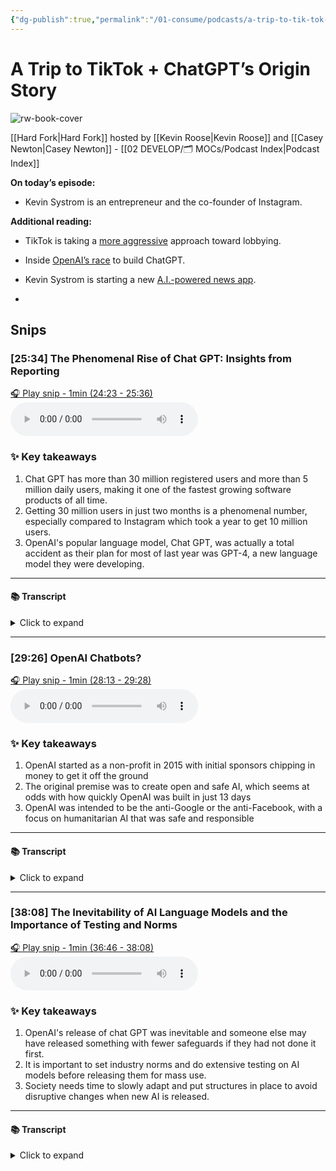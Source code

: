```yaml
---
{"dg-publish":true,"permalink":"/01-consume/podcasts/a-trip-to-tik-tok-chat-gpt-s-origin-story/","title":"A Trip to TikTok + ChatGPT’s Origin Story","tags":["podcasts"]}
---
```


# A Trip to TikTok + ChatGPT’s Origin Story

![rw-book-cover](https://images.weserv.nl/?url=https%3A%2F%2Fimage.simplecastcdn.com%2Fimages%2F4105a47a-42e5-4ccc-887a-832af7989986%2F23965394-f5e4-4fdb-b150-639f4910353e%2F3000x3000%2Fnyt-hf-album-art-3000-2.jpg%3Faid%3Drss_feed&w=300&h=300)

[[Hard Fork\|Hard Fork]] hosted by [[Kevin Roose\|Kevin Roose]] and [[Casey Newton\|Casey Newton]] - [[02 DEVELOP/🗂️ MOCs/Podcast Index\|Podcast Index]]

**On today’s episode:**

- Kevin Systrom is an entrepreneur and the co-founder of Instagram.
    

**Additional reading:**

- TikTok is taking a [more aggressive](https://www.nytimes.com/2023/01/26/technology/tiktok-bytedance-data-security.html) approach toward lobbying.
    
- Inside [OpenAI’s race](http://nytimes.com/2023/02/03/technology/chatgpt-openai-artificial-intelligence.html) to build ChatGPT.
    
- Kevin Systrom is starting a new [A.I.-powered news app](https://www.platformer.news/p/instagrams-co-founders-are-mounting?utm_source=substack&utm_medium=email).
- 


## Snips


### [25:34] The Phenomenal Rise of Chat GPT: Insights from Reporting


[🎧 Play snip - 1min️ (24:23 - 25:36)](https://share.snipd.com/snip/05692722-c906-45cc-ba80-1618d87b3aa8)
<audio controls> <source src="https://dts.podtrac.com/redirect.mp3/chrt.fm/track/8DB4DB/pdst.fm/e/pfx.vpixl.com/6qj4J/nyt.simplecastaudio.com/3e43d072-f8a5-430f-bc8e-4c70aafdf3c7/episodes/d3c439a0-a85c-41e9-bc18-8e3004ca35f1/audio/128/default.mp3?aid=rss_feed&awCollectionId=3e43d072-f8a5-430f-bc8e-4c70aafdf3c7&awEpisodeId=d3c439a0-a85c-41e9-bc18-8e3004ca35f1&feed=l2i9YnTd#t=24:23,25:36"> </audio>




### ✨ Key takeaways
1. Chat GPT has more than 30 million registered users and more than 5 million daily users, making it one of the fastest growing software products of all time.
2. Getting 30 million users in just two months is a phenomenal number, especially compared to Instagram which took a year to get 10 million users.
3. OpenAI's popular language model, Chat GPT, was actually a total accident as their plan for most of last year was GPT-4, a new language model they were developing.


---




#### 📚 Transcript
<details>
<summary>Click to expand</summary>
<blockquote><b>Speaker 2</b><br/><br/>And it felt like it came out of nowhere when it landed too, right? So I think it's a really good question. It's like, where did this thing come from? Totally.</blockquote><br/><blockquote><b>Speaker 1</b><br/><br/>So I've been looking into this for a couple of weeks. And I found what I would say like are three big takeaways from my reporting. The first is that chat GPT is just way more popular than I thought. It's got more than 30 million registered users, more than 5 million people use it every day. And for a product that is only really two months old, that is a phenomenal number of people. So just by contrast, like Instagram in its first year got 10 million users. And that was seen as like one of the fastest growing things of all time. So getting 30 million users within two months, I just don't know that I've ever seen a software product grow that fast. Put that in contact. That's actually bigger than the hard for podcast. It's slightly bigger than the hard fork podcast. Another really interesting thing I found out is that this was a total accident. So OpenAI, its plan for most of last year, the thing that it was working on was GPT-4, right? This new language model that they were developing, they were very excited about it.</blockquote>
</details>



---


### [29:26] OpenAI Chatbots?


[🎧 Play snip - 1min️ (28:13 - 29:28)](https://share.snipd.com/snip/2359188a-dc0b-49be-8842-002af1ba2172)
<audio controls> <source src="https://dts.podtrac.com/redirect.mp3/chrt.fm/track/8DB4DB/pdst.fm/e/pfx.vpixl.com/6qj4J/nyt.simplecastaudio.com/3e43d072-f8a5-430f-bc8e-4c70aafdf3c7/episodes/d3c439a0-a85c-41e9-bc18-8e3004ca35f1/audio/128/default.mp3?aid=rss_feed&awCollectionId=3e43d072-f8a5-430f-bc8e-4c70aafdf3c7&awEpisodeId=d3c439a0-a85c-41e9-bc18-8e3004ca35f1&feed=l2i9YnTd#t=28:13,29:28"> </audio>




### ✨ Key takeaways
1. OpenAI started as a non-profit in 2015 with initial sponsors chipping in money to get it off the ground
2. The original premise was to create open and safe AI, which seems at odds with how quickly OpenAI was built in just 13 days
3. OpenAI was intended to be the anti-Google or the anti-Facebook, with a focus on humanitarian AI that was safe and responsible


---




#### 📚 Transcript
<details>
<summary>Click to expand</summary>
<blockquote><b>Speaker 2</b><br/><br/>You know, I remember that the original premise of OpenAI was that they were not going to move that fast. They wanted to make their work, quote, open and safe. That's not the sort of thing that you think about being built in 13 days. So how did they sort of reconcile those ideas?</blockquote><br/><blockquote><b>Speaker 1</b><br/><br/>Yeah, so OpenAI is sort of a strange beast, right? It was started in 2015 as a non-profit. It was started by this kind of all-star group of tech people, Elon Musk, Peter Thiel, Sam Altman, Reed Hoffman. It had all of these sort of initial sponsors who chipped in the money to get this thing off the ground. And the whole point was that it was not going to be driven by these sort of narrow commercial interests, right? They pitched this kind of like the anti-Google or the anti-Facebook, where those companies were developing AI to suit their business needs, whereas OpenAI was going to be sort of half Research lab and half kind of humanitarian AI organization that was going to make sure that its AI was safe and responsible and sort of steer this whole area of technological progress In a better direction. So what changed?</blockquote>
</details>



---


### [38:08] The Inevitability of AI Language Models and the Importance of Testing and Norms


[🎧 Play snip - 1min️ (36:46 - 38:08)](https://share.snipd.com/snip/c73c90b5-57d1-4361-a668-2c8d115768da)
<audio controls> <source src="https://dts.podtrac.com/redirect.mp3/chrt.fm/track/8DB4DB/pdst.fm/e/pfx.vpixl.com/6qj4J/nyt.simplecastaudio.com/3e43d072-f8a5-430f-bc8e-4c70aafdf3c7/episodes/d3c439a0-a85c-41e9-bc18-8e3004ca35f1/audio/128/default.mp3?aid=rss_feed&awCollectionId=3e43d072-f8a5-430f-bc8e-4c70aafdf3c7&awEpisodeId=d3c439a0-a85c-41e9-bc18-8e3004ca35f1&feed=l2i9YnTd#t=36:46,38:08"> </audio>




### ✨ Key takeaways
1. OpenAI's release of chat GPT was inevitable and someone else may have released something with fewer safeguards if they had not done it first.
2. It is important to set industry norms and do extensive testing on AI models before releasing them for mass use.
3. Society needs time to slowly adapt and put structures in place to avoid disruptive changes when new AI is released.


---




#### 📚 Transcript
<details>
<summary>Click to expand</summary>
<blockquote><b>Speaker 2</b><br/><br/>What you have me wondering though is wasn't all of this inevitable, wasn't someone always going to go first? And assuming it was good, wasn't that always going to cause an arms race?</blockquote><br/><blockquote><b>Speaker 1</b><br/><br/>I think there's an element of that, sure. I think that it's plausible that if OpenAI had not released chat GPT as quickly as they did, that someone else would have come along and released something that had fewer guardrails Or was more easily abused. And that's certainly what they would tell you with OpenAI is that they did years of safety work on the base model GPT-3 that was used to make chat GPT. So it's not as if they had no safeguards in place. They had lots of them. It's just that they weren't expecting this many users. So I think it was always inevitable. But I also think it's very important in the early stages of this sort of next phase of AI to set norms in the industry that before you release something like chat GPT, you do months or years Of testing on it in a very limited setting where it's not going to be used by every high schooler in the country overnight. You sort of allow society to kind of slowly adapt and put in place some of the structures that allow this to not be so disruptive. You don't just flip a switch overnight.</blockquote>
</details>


